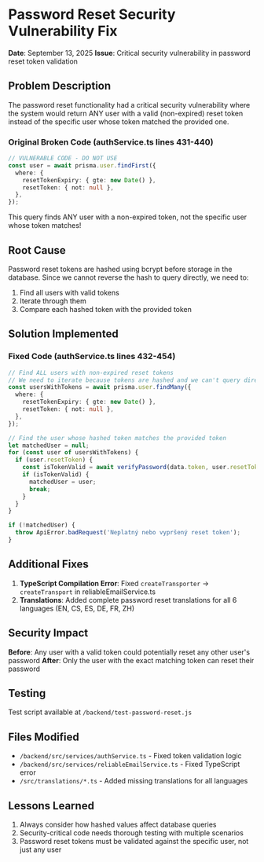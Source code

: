 # Password Reset Security Vulnerability Fix

**Date**: September 13, 2025
**Issue**: Critical security vulnerability in password reset token validation

## Problem Description

The password reset functionality had a critical security vulnerability where the system would return ANY user with a valid (non-expired) reset token instead of the specific user whose token matched the provided one.

### Original Broken Code (authService.ts lines 431-440)

```typescript
// VULNERABLE CODE - DO NOT USE
const user = await prisma.user.findFirst({
  where: {
    resetTokenExpiry: { gte: new Date() },
    resetToken: { not: null },
  },
});
```

This query finds ANY user with a non-expired token, not the specific user whose token matches!

## Root Cause

Password reset tokens are hashed using bcrypt before storage in the database. Since we cannot reverse the hash to query directly, we need to:

1. Find all users with valid tokens
2. Iterate through them
3. Compare each hashed token with the provided token

## Solution Implemented

### Fixed Code (authService.ts lines 432-454)

```typescript
// Find ALL users with non-expired reset tokens
// We need to iterate because tokens are hashed and we can't query directly
const usersWithTokens = await prisma.user.findMany({
  where: {
    resetTokenExpiry: { gte: new Date() },
    resetToken: { not: null },
  },
});

// Find the user whose hashed token matches the provided token
let matchedUser = null;
for (const user of usersWithTokens) {
  if (user.resetToken) {
    const isTokenValid = await verifyPassword(data.token, user.resetToken);
    if (isTokenValid) {
      matchedUser = user;
      break;
    }
  }
}

if (!matchedUser) {
  throw ApiError.badRequest('Neplatný nebo vypršený reset token');
}
```

## Additional Fixes

1. **TypeScript Compilation Error**: Fixed `createTransporter` → `createTransport` in reliableEmailService.ts
2. **Translations**: Added complete password reset translations for all 6 languages (EN, CS, ES, DE, FR, ZH)

## Security Impact

**Before**: Any user with a valid token could potentially reset any other user's password
**After**: Only the user with the exact matching token can reset their password

## Testing

Test script available at `/backend/test-password-reset.js`

## Files Modified

- `/backend/src/services/authService.ts` - Fixed token validation logic
- `/backend/src/services/reliableEmailService.ts` - Fixed TypeScript error
- `/src/translations/*.ts` - Added missing translations for all languages

## Lessons Learned

1. Always consider how hashed values affect database queries
2. Security-critical code needs thorough testing with multiple scenarios
3. Password reset tokens must be validated against the specific user, not just any user
